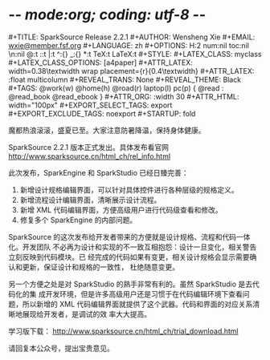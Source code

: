 # -*- mode:org; coding: utf-8 -*-

#+TITLE:     SparkSource Release 2.2.1
#+AUTHOR:    Wensheng Xie
#+EMAIL:     wxie@member.fsf.org
#+LANGUAGE:  zh
#+OPTIONS: H:2 num:nil toc:nil \n:nil @:t ::t |:t ^:{} _:{} *:t TeX:t LaTeX:t
#+STYLE: <link rel="stylesheet" type="text/css" href="org.css" />
#+LATEX_CLASS: myclass
#+LATEX_CLASS_OPTIONS: [a4paper]
#+ATTR_LATEX: width=0.38\textwidth wrap placement={r}{0.4\textwidth}
#+ATTR_LATEX: :float multicolumn
#+REVEAL_TRANS: None
#+REVEAL_THEME: Black
#+TAGS: @work(w) @home(h) @road(r) laptop(l) pc(p) { @read : @read_book @read_ebook }
#+ATTR_ORG: :width 30
#+ATTR_HTML: width="100px"
#+EXPORT_SELECT_TAGS: export
#+EXPORT_EXCLUDE_TAGS: noexport
#+STARTUP: fold

魔都热浪滚滚，盛夏已至。大家注意防暑降温，保持身体健康。

SparkSource 2.2.1 版本正式发出。具体发布看官网
http://www.sparksource.cn/html_ch/rel_info.html

此次发布，SparkEngine 和 SparkStudio 已经日臻完善：

1. 新增设计规格编辑界面，可以针对具体控件进行各种层级的规格定义。
2. 新增流程设计编辑界面，清晰展示设计流程。
3. 新增 XML 代码编辑界面，方便高级用户进行代码级查看和修改。
4. 修复多个 SparkEngine 的内部问题。

SparkSource 的这次发布给开发者带来的方便就是设计规格、流程和代码一体化。开发团队
不必再为设计和实现的不一致互相抱怨：设计一旦变化，相关警告立刻反映到代码模块。已
经完成的代码如果有变更，相关设计规格会显示需要确认和更新，保证设计和规格的一致性，
杜绝随意变更。

另一个方便之处是对 SparkStudio 的熟手非常有利的。虽然 SparkStudio 是去代码化的集
成开发环境，但是许多高级用户还是习惯于在代码编辑环境下查看问题，所以新增的 XML
代码编辑界面就提供了这个武器。代码和界面的对应关系清晰地展现给开发者，是调试的效
率大大提高。

学习版下载：
http://www.sparksource.cn/html_ch/trial_download.html

请回复本公众号，提出宝贵意见。
